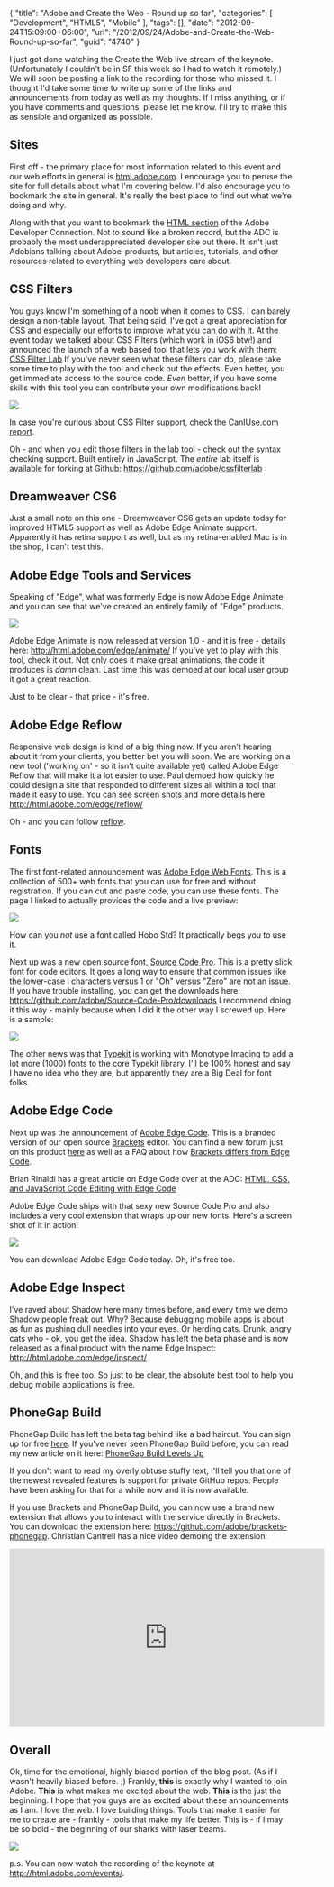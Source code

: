 {
	"title": "Adobe and Create the Web - Round up so far",
	"categories": [
		"Development",
		"HTML5",
		"Mobile"
	],
	"tags": [],
	"date": "2012-09-24T15:09:00+06:00",
	"url": "/2012/09/24/Adobe-and-Create-the-Web-Round-up-so-far",
	"guid": "4740"
}

I just got done watching the Create the Web live stream of the keynote. (Unfortunately I couldn't be in SF this week so I had to watch it remotely.) We will soon be posting a link to the recording for those who missed it. I thought I'd take some time to write up some of the links and announcements from today as well as my thoughts. If I miss anything, or if you have comments and questions, please let me know. I'll try to make this as sensible and organized as possible.
<!--more-->
<h2>Sites</h2>

First off - the primary place for most information related to this event and our web efforts in general is <a href="http://html.adobe.com/">html.adobe.com</a>. I encourage you to peruse the site for full details about what I'm covering below. I'd also encourage you to bookmark the site in general. It's really the best place to find out what we're doing and why.

Along with that you want to bookmark the <a href="http://www.adobe.com/devnet/html5.html">HTML section</a> of the Adobe Developer Connection. Not to sound like a broken record, but the ADC is probably the most underappreciated developer site out there. It isn't just Adobians talking about Adobe-products, but articles, tutorials, and other resources related to everything web developers care about. 

<h2>CSS Filters</h2>

You guys know I'm something of a noob when it comes to CSS. I can barely design a non-table layout. That being said, I've got a great appreciation for CSS and especially our efforts to improve what you can do with it. At the event today we talked about CSS Filters (which work in iOS6 btw!) and announced the launch of a web based tool that lets you work with them: <a href="http://html.adobe.com/webstandards/csscustomfilters/cssfilterlab/">CSS Filter Lab</a> If you've never seen what these filters can do, please take some time to play with the tool and check out the effects. Even better, you get immediate access to the source code. <i>Even</i> better, if you have some skills with this tool you can contribute your own modifications back!

<img src="http://www.raymondcamden.com/images/ScreenClip126.png" />

In case you're curious about CSS Filter support, check the <a href="http://t.co/6BaBgFWG">CanIUse.com report</a>.

Oh - and when you edit those filters in the lab tool - check out the syntax checking support. Built entirely in JavaScript. The <i>entire</i> lab itself is available for forking at Github: <a href="https://github.com/adobe/cssfilterlab">https://github.com/adobe/cssfilterlab</a>

<h2>Dreamweaver CS6</h2>

Just a small note on this one - Dreamweaver CS6 gets an update today for improved HTML5 support as well as Adobe Edge Animate support. Apparently it has retina support as well, but as my retina-enabled Mac is in the shop, I can't test this. 

<h2>Adobe Edge Tools and Services</h2>

Speaking of "Edge", what was formerly Edge is now Adobe Edge Animate, and you can see that we've created an entirely family of "Edge" products.

<img src="http://www.raymondcamden.com/images/ScreenClip127.png" />

Adobe Edge Animate is now released at version 1.0 - and it is free - details here: <a href="http://html.adobe.com/edge/animate/">http://html.adobe.com/edge/animate/</a> If you've yet to play with this tool, check it out. Not only does it make great animations, the code it produces is <i>damn</i> clean. Last time this was demoed at our local user group it got a great reaction. 

Just to be clear - that price - it's free. 

<h2>Adobe Edge Reflow</h2>

Responsive web design is kind of a big thing now. If you aren't hearing about it from your clients, you better bet you will soon. We are working on a new tool ('working on' - so it isn't quite available yet) called Adobe Edge Reflow that will make it a lot easier to use. Paul demoed how quickly he could design a site that responded to different sizes all within a tool that made it easy to use. You can see screen shots and more details here: <a href="http://html.adobe.com/edge/reflow/">http://html.adobe.com/edge/reflow/</a>

Oh - and you can follow <a href="http://twitter.com/reflow">reflow</a>.

<h2>Fonts</h2>

The first font-related announcement was <a href="http://html.adobe.com/edge/webfonts/">Adobe Edge Web Fonts</a>. This is a collection of 500+ web fonts that you can use for free and without registration. If you can cut and paste code, you can use these fonts. The page I linked to actually provides the code and a live preview:

<img src="http://www.raymondcamden.com/images/ScreenClip128.png" />

How can you <i>not</i> use a font called Hobo Std? It practically begs you to use it. 

Next up was a new open source font, <a href="https://github.com/adobe/Source-Code-Pro">Source Code Pro</a>. This is a pretty slick font for code editors. It goes a long way to ensure that common issues like the lower-case l characters versus 1 or "Oh" versus "Zero" are not an issue. If you have trouble installing, you can get the downloads here: <a href="https://github.com/adobe/Source-Code-Pro/downloads">https://github.com/adobe/Source-Code-Pro/downloads</a> I recommend doing it this way - mainly because when I did it the other way I screwed up. Here is a sample:

<img src="http://www.raymondcamden.com/images/ScreenClip129.png" />

The other news was that <a href="http://html.adobe.com/edge/typekit/">Typekit</a> is working with Monotype Imaging to add a lot more (1000) fonts to the core Typekit library. I'll be 100% honest and say I have no idea who they are, but apparently they are a Big Deal for font folks. 

<h2>Adobe Edge Code</h2>

Next up was the announcement of <a href="http://html.adobe.com/edge/code/">Adobe Edge Code</a>. This is a branded version of our open source <a href="https://github.com/adobe/brackets">Brackets</a> editor. You can find a new forum just on this product <a href="http://forums.adobe.com/community/edge_code_preview">here</a> as well as a FAQ about how <a href="http://forums.adobe.com/message/4712518#4712518">Brackets differs from Edge Code</a>.  

Brian Rinaldi has a great article on Edge Code over at the ADC: <a href="http://www.adobe.com/devnet/edge-code/articles/code-editing-with-edge-code.html">HTML, CSS, and JavaScript Code Editing with Edge Code</a>

Adobe Edge Code ships with that sexy new Source Code Pro and also includes a very cool extension that wraps up our new fonts. Here's a screen shot of it in action:

<img src="http://www.raymondcamden.com/images/ScreenClip130.png" />

You can download Adobe Edge Code today. Oh, it's free too. 

<h2>Adobe Edge Inspect</h2>

I've raved about Shadow here many times before, and every time we demo Shadow people freak out. Why? Because debugging mobile apps is about as fun as pushing dull needles into your eyes. Or herding cats. Drunk, angry cats who - ok, you get the idea. Shadow has left the beta phase and is now released as a final product with the name Edge Inspect: <a href="http://html.adobe.com/edge/inspect/">http://html.adobe.com/edge/inspect/</a>

Oh, and this is free too. So just to be clear, the absolute best tool to help you debug mobile applications is free. 

<h2>PhoneGap Build</h2>

PhoneGap Build has left the beta tag behind like a bad haircut. You can sign up for free <a href="https://build.phonegap.com/apps">here</a>. If you've never seen PhoneGap Build before, you can read my new article on it here: <a href="http://www.adobe.com/devnet/phonegap/articles/phonegap-build-levels-up.html">PhoneGap Build Levels Up</a>

If you don't want to read my overly obtuse stuffy text, I'll tell you that one of the newest revealed features is support for private GitHub repos. People have been asking for that for a while now and it is now available. 

If you use Brackets and PhoneGap Build, you can now use a brand new extension that allows you to interact with the service directly in Brackets. You can download the extension here: <a href="https://github.com/adobe/brackets-phonegap">https://github.com/adobe/brackets-phonegap</a>. Christian Cantrell has a nice video demoing the extension:

<iframe width="560" height="315" src="http://www.youtube.com/embed/nn7kx7p_T3w" frameborder="0" allowfullscreen></iframe>

<h2>Overall</h2>

Ok, time for the emotional, highly biased portion of the blog post. (As if I wasn't heavily biased before. ;) Frankly, <b>this</b> is exactly why I wanted to join Adobe. <b>This</b> is what makes me excited about the web. <b>This</b> is the just the beginning. I hope that you guys are as excited about these announcements as I am. I love the web. I love building things. Tools that make it easier for me to create are - frankly - tools that make my life better. This is - if I may be so bold - the beginning of our sharks with laser beams.

<img src="http://www.raymondcamden.com/images/fricken shark.jpg" />

p.s. You can now watch the recording of the keynote at <a href="http://html.adobe.com/events/">http://html.adobe.com/events/</a>.